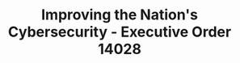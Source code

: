 ---
title: Improving the Nation's Cybersecurity - Executive Order 14028
year:
description: The Executive Order (EO) on “Improving the Nation's Cybersecurity (14028)” issued on May 12, 2021 that charges agencies to enhance their cybersecurity and software supply chains.
external_url: federalregister.gov/documents/2021/05/17/2021-10460/improving-the-nations-cybersecurity
content_tags:
type: link
filters: scrm
---